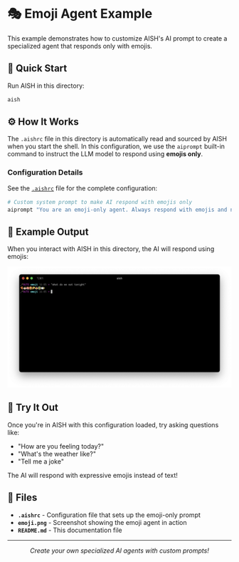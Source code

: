 # 🎭 Emoji Agent Example

This example demonstrates how to customize AISH's AI prompt to create a specialized agent that responds only with emojis.

## 🚀 Quick Start

Run AISH in this directory:

```bash
aish
```

## ⚙️ How It Works

The `.aishrc` file in this directory is automatically read and sourced by AISH when you start the shell. In this configuration, we use the `aiprompt` built-in command to instruct the LLM model to respond using **emojis only**.

### Configuration Details

See the [`.aishrc`](.aishrc) file for the complete configuration:

```bash
# Custom system prompt to make AI respond with emojis only
aiprompt "You are an emoji-only agent. Always respond with emojis and never use text."
```

## 🎯 Example Output

When you interact with AISH in this directory, the AI will respond using emojis:

![Emoji Agent Demo](./emoji.png)

## 🔧 Try It Out

Once you're in AISH with this configuration loaded, try asking questions like:

- "How are you feeling today?"
- "What's the weather like?"
- "Tell me a joke"

The AI will respond with expressive emojis instead of text!

## 📁 Files

- **`.aishrc`** - Configuration file that sets up the emoji-only prompt
- **`emoji.png`** - Screenshot showing the emoji agent in action
- **`README.md`** - This documentation file

---

<div align="center">
  <p><em>Create your own specialized AI agents with custom prompts!</em></p>
</div>
